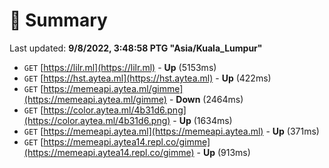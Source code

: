 # 📖 Summary
Last updated: **9/8/2022, 3:48:58 PTG "Asia/Kuala_Lumpur"**

- `GET` [https://lilr.ml](https://lilr.ml) - **Up** (5153ms)
- `GET` [https://hst.aytea.ml](https://hst.aytea.ml) - **Up** (422ms)
- `GET` [https://memeapi.aytea.ml/gimme](https://memeapi.aytea.ml/gimme) - **Down** (2464ms)
- `GET` [https://color.aytea.ml/4b31d6.png](https://color.aytea.ml/4b31d6.png) - **Up** (1634ms)
- `GET` [https://memeapi.aytea.ml](https://memeapi.aytea.ml) - **Up** (371ms)
- `GET` [https://memeapi.aytea14.repl.co/gimme](https://memeapi.aytea14.repl.co/gimme) - **Up** (913ms)
